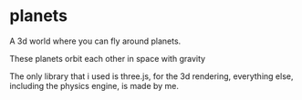# planets

A 3d world where you can fly around planets. 

These planets orbit each other in space with gravity

The only library that i used is three.js, for the 3d rendering, everything else, including the physics engine, is made by me.
